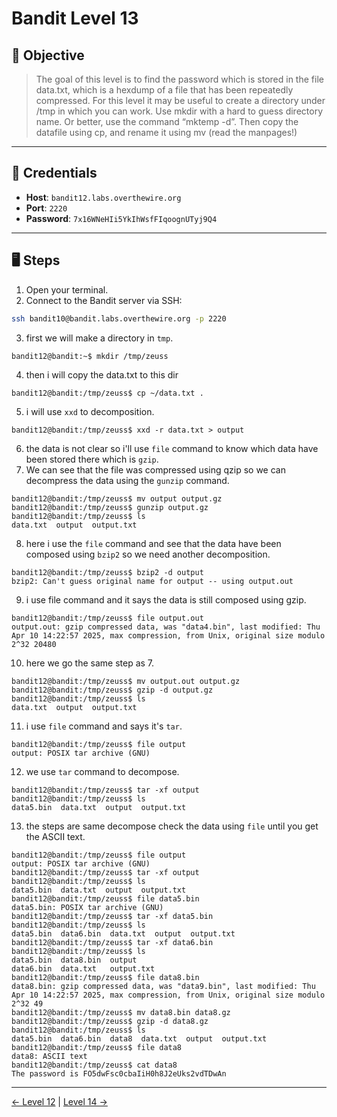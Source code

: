 # Bandit Level 13

## 🧩 Objective

> The goal of this level is to find the password which is stored in the file data.txt, which is a hexdump of a file that has been repeatedly compressed. For this level it may be useful to create a directory under /tmp in which you can work. Use mkdir with a hard to guess directory name. Or better, use the command “mktemp -d”. Then copy the datafile using cp, and rename it using mv (read the manpages!)

---

## 🧪 Credentials

- **Host**: `bandit12.labs.overthewire.org`
- **Port**: `2220`
- **Password**: `7x16WNeHIi5YkIhWsfFIqoognUTyj9Q4`

---

## 🖥️ Steps

1. Open your terminal.
2. Connect to the Bandit server via SSH:

```bash
ssh bandit10@bandit.labs.overthewire.org -p 2220
```
3. first we will make a directory in `tmp`.
```
bandit12@bandit:~$ mkdir /tmp/zeuss
```
4. then i will copy the data.txt to this dir
```
bandit12@bandit:/tmp/zeuss$ cp ~/data.txt .
```
5. i will use `xxd` to decomposition.
```
bandit12@bandit:/tmp/zeuss$ xxd -r data.txt > output
```
6. the data is not clear so i'll use `file` command to know which data have been stored there which is `gzip`.
7. We can see that the file was compressed using qzip so we can decompress the data using the `gunzip` command.
```
bandit12@bandit:/tmp/zeuss$ mv output output.gz
bandit12@bandit:/tmp/zeuss$ gunzip output.gz
bandit12@bandit:/tmp/zeuss$ ls
data.txt  output  output.txt
```
8. here i use the `file` command and see that the data have been composed using `bzip2` so we need another decomposition.
```
bandit12@bandit:/tmp/zeuss$ bzip2 -d output
bzip2: Can't guess original name for output -- using output.out
```
9. i use file command and it says the data is still composed using gzip.
```
bandit12@bandit:/tmp/zeuss$ file output.out
output.out: gzip compressed data, was "data4.bin", last modified: Thu Apr 10 14:22:57 2025, max compression, from Unix, original size modulo 2^32 20480
```
10. here we go the same step as 7.
```
bandit12@bandit:/tmp/zeuss$ mv output.out output.gz
bandit12@bandit:/tmp/zeuss$ gzip -d output.gz
bandit12@bandit:/tmp/zeuss$ ls
data.txt  output  output.txt
```
11. i use `file` command and says it's `tar`.
```
bandit12@bandit:/tmp/zeuss$ file output
output: POSIX tar archive (GNU)
```
12. we use `tar` command to decompose.
```
bandit12@bandit:/tmp/zeuss$ tar -xf output
bandit12@bandit:/tmp/zeuss$ ls
data5.bin  data.txt  output  output.txt
```
13. the steps are same decompose check the data using `file` until you get the ASCII text.
```
bandit12@bandit:/tmp/zeuss$ file output
output: POSIX tar archive (GNU)
bandit12@bandit:/tmp/zeuss$ tar -xf output
bandit12@bandit:/tmp/zeuss$ ls
data5.bin  data.txt  output  output.txt
bandit12@bandit:/tmp/zeuss$ file data5.bin
data5.bin: POSIX tar archive (GNU)
bandit12@bandit:/tmp/zeuss$ tar -xf data5.bin
bandit12@bandit:/tmp/zeuss$ ls
data5.bin  data6.bin  data.txt  output  output.txt
bandit12@bandit:/tmp/zeuss$ tar -xf data6.bin
bandit12@bandit:/tmp/zeuss$ ls
data5.bin  data8.bin  output
data6.bin  data.txt   output.txt
bandit12@bandit:/tmp/zeuss$ file data8.bin
data8.bin: gzip compressed data, was "data9.bin", last modified: Thu Apr 10 14:22:57 2025, max compression, from Unix, original size modulo 2^32 49
bandit12@bandit:/tmp/zeuss$ mv data8.bin data8.gz
bandit12@bandit:/tmp/zeuss$ gzip -d data8.gz
bandit12@bandit:/tmp/zeuss$ ls
data5.bin  data6.bin  data8  data.txt  output  output.txt
bandit12@bandit:/tmp/zeuss$ file data8
data8: ASCII text
bandit12@bandit:/tmp/zeuss$ cat data8
The password is FO5dwFsc0cbaIiH0h8J2eUks2vdTDwAn
```
---
[← Level 12](./level12.md) | [Level 14 →](./level14.md)
